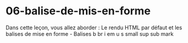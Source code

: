 # 06-balise-de-mis-en-forme
Dans cette leçon, vous allez aborder : Le rendu HTML par défaut et les balises de mise en forme - Balises b br i em u s small sup sub mark
